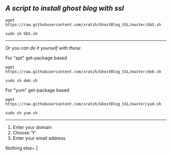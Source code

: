 *A script to install ghost blog with ssl*
------

```
wget https://raw.githubusercontent.com/xratzh/GhostBlog_SSL/master/GbS.sh  

sudo sh GbS.sh

```
------
*Or you can do it yourself with these*  

For "apt" get-package based
```
wget https://raw.githubusercontent.com/xratzh/GhostBlog_SSL/master/deb.sh  

sudo sh deb.sh
```  

For "yum" get-package based
```
wget https://raw.githubusercontent.com/xratzh/GhostBlog_SSL/master/yum.sh  

sudo sh yum.sh
```  

------
1. Enter your domain
2. Choose 'Y'
3. Enter your email address
 
Nothing else~ |
